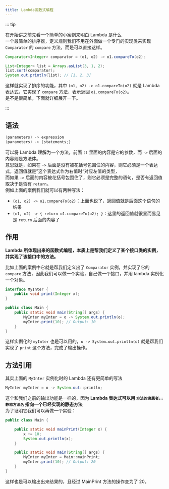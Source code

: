 ```yaml
---
title: Lambda函数式编程
---
```


::: tip

在开始讲之前先看一个简单的小案例来明白 Lambda 是什么  
一个最简单的排序器，定义规则我们不用在外面做一个专门的实现类来实现 `Comparator` 的 `compare` 方法，而是可以直接这样。  

```java
Comparator<Integer> comparator = (o1, o2) -> o1.compareTo(o2);

List<Integer> list = Arrays.asList(3, 1, 2);
list.sort(comparator);
System.out.println(list); // [1, 2, 3]
```

这样就实现了排序的功能，其中 `(o1, o2) -> o1.compareTo(o2)` 就是 Lambda 表达式，它实现了 `compare` 方法，表示返回 `o1.compareTo(o2)`。  
是不是很简单，下面就详细展开一下。

:::

## 语法

```java
(parameters) -> expression
(parameters) -> {statements;}
```

可以将 Lambda 理解为一个方法，前面 `()` 里面的内容是它的参数，而 `->` 后面的内容则是方法体。  
意思就是，如果在 `->` 后面是没有被花括号包围住的内容，则它必须是一个表达式，返回值就是”这个表达式作为右值时“对应左值的类型，  
而如果 `->` 后面的内容被花括号包围住了，则它必须是完整的语句，是否有返回值取决于是否有 `return`。  
例如上面的案例我们就可以有两种写法：  
- `(o1, o2) -> o1.compareTo(o2)`：上面也说了，返回值就是后面这个语句的结果
- `(o1, o2) -> { return o1.compareTo(o2); }`：这里的返回值就很显而易见是 `return` 后面的内容了

## 作用

**Lambda 所体现出来的函数式编程，本质上是帮我们定义了某个接口类的实例，并实现了该接口中的方法。**  

比如上面的案例中它就是帮我们定义出了 `Comparator` 实例，并实现了它的 `compare` 方法，因此我们可以做一个实验，自己做一个接口，并用 lambda 实例化一个对象。  

```java
interface MyInter {
    public void print(Integer x);
}

public class Main {
    public static void main(String[] args) {
        MyInter myInter = o -> System.out.println(o);
        myInter.print(10); // Output: 10
    }
}
```

这样实例化的 `myInter` 也是可以用的，`o -> System.out.println(o)` 就是帮我们实现了 `print` 这个方法，完成了输出操作。  

## 方法引用

其实上面的 `MyInter` 实例化时的 Lambda 还有更简单的写法  

```java
MyInter myInter = o -> System.out::println;
```

这个和我们之前的输出功能是一样的，因为 **Lambda 表达式可以用 `方法的隶属者::静态方法名` 指向一个已经实现的静态方法**  
为了证明它我们可以再做一个实验：  

```java
public class Main {

    public static void mainPrint(Integer x) {
        x += 10;
        System.out.println(x);
    }

    public static void main(String[] args) {
        MyInter myInter = Main::mainPrint;
        myInter.print(10); // Output: 20
    }
}
```

这样也是可以输出出来结果的，且经过 MainPrint 方法的操作变为了 20。  

